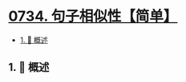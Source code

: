 # [0734. 句子相似性【简单】](https://github.com/Tdahuyou/TNotes.leetcode/tree/main/notes/0734.%20%E5%8F%A5%E5%AD%90%E7%9B%B8%E4%BC%BC%E6%80%A7%E3%80%90%E7%AE%80%E5%8D%95%E3%80%91)

<!-- region:toc -->

- [1. 📝 概述](#1--概述)

<!-- endregion:toc -->

## 1. 📝 概述
